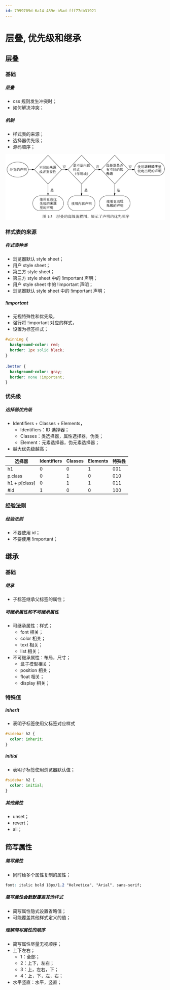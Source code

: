 ```yaml
---
id: 7999709d-6a14-489e-b5ad-fff77db31921
---
```


# 层叠, 优先级和继承

## 层叠

### 基础

##### 层叠

- css 规则发生冲突时；
- 如何解决冲突；

##### 机制

- 样式表的来源；
- 选择器优先级；
- 源码顺序；

![机制](./images/2023-06-28-20-04-43.png)

### 样式表的来源

##### 样式表种类

- 浏览器默认 style sheet；
- 用户 style sheet；
- 第三方 style sheet；
- 第三方 style sheet 中的 !important 声明；
- 用户 style sheet 中的 !important 声明；
- 浏览器默认 style sheet 中的 !important 声明；

##### !important

- 无视特殊性和优先级，
- 强行将 !important 对应的样式，
- 设置为标签样式；

```css
#winning {
  background-color: red;
  border: 1px solid black;
}

.better {
  background-color: gray;
  border: none !important;
}
```

### 优先级

##### 选择器优先级

- Identifiers + Classes + Elements，
  - Identifiers：ID 选择器；
  - Classes：类选择器，属性选择器，伪类；
  - Element：元素选择器，伪元素选择器；
- 越大优先级越高；

| 选择器        | Identifiers | Classes | Elements | 特殊性 |
| ------------- | ----------- | ------- | -------- | ------ |
| h1            | 0           | 0       | 1        | 001    |
| p.class       | 0           | 1       | 0        | 010    |
| h1 + p[class] | 0           | 1       | 1        | 011    |
| \#id          | 1           | 0       | 0        | 100    |

### 经验法则

##### 经验法则

- 不要使用 id；
- 不要使用 !important；

## 继承

### 基础

##### 继承

- 子标签继承父标签的属性；

##### 可继承属性和不可继承属性

- 可继承属性：样式；
  - font 相关；
  - color 相关；
  - text 相关；
  - list 相关；
- 不可继承属性：布局，尺寸；
  - 盒子模型相关；
  - position 相关；
  - float 相关；
  - display 相关；

### 特殊值

##### inherit

- 表明子标签使用父标签对应样式

```css
#sidebar h2 {
  color: inherit;
}
```

##### initial

- 表明子标签使用浏览器默认值；

```css
#sidebar h2 {
  color: initial;
}
```

##### 其他属性

- unset；
- revert；
- all；

## 简写属性

##### 简写属性

- 同时给多个属性复制的属性；

```css
font: italic bold 18px/1.2 "Helvetica", "Arial", sans-serif;
```

##### 简写属性会默默覆盖其他样式

- 简写属性隐式设置省略值；
- 可能覆盖其他样式定义的值；

##### 理解简写属性的顺序

- 简写属性尽量无视顺序；
- 上下左右；
  - 1：全部；
  - 2：上下，左右；
  - 3：上，左右，下；
  - 4：上，下，左，右；
- 水平竖直：水平，竖直；
